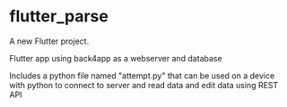 # flutter_parse

A new Flutter project.

Flutter app using back4app as a webserver and database

Includes a python file named "attempt.py" that can be used on a device with python to connect to server and read data and edit data using REST API
